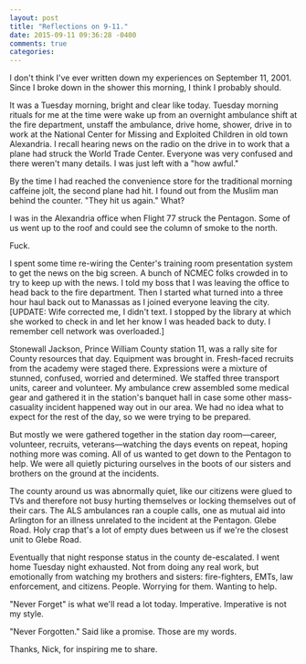 ```yaml
---
layout: post
title: "Reflections on 9-11."
date: 2015-09-11 09:36:28 -0400
comments: true
categories:
---
```


I don't think I've ever written down my experiences on September 11, 2001. Since
I broke down in the shower this morning, I think I probably should.

<!-- more -->

It was a Tuesday morning, bright and clear like today. Tuesday morning rituals
for me at the time were wake up from an overnight ambulance shift at the fire
department, unstaff the ambulance, drive home, shower, drive in to work at the
National Center for Missing and Exploited Children in old town Alexandria. I
recall hearing news on the radio on the drive in to work that a plane had struck
the World Trade Center. Everyone was very confused and there weren't many
details. I was just left with a "how awful."

By the time I had reached the convenience store for the traditional morning
caffeine jolt, the second plane had hit. I found out from the Muslim man behind
the counter. "They hit us again." What?

I was in the Alexandria office when Flight 77 struck the Pentagon. Some of us
went up to the roof and could see the column of smoke to the north.

Fuck.

I spent some time re-wiring the Center's training room presentation system to
get the news on the big screen. A bunch of NCMEC folks crowded in to try to keep
up with the news. I told my boss that I was leaving the office to head back to
the fire department. Then I started what turned into a three hour haul back out
to Manassas as I joined everyone leaving the city.  [UPDATE: Wife corrected me,
I didn't text. I stopped by the library at which she worked to check in and let
her know I was headed back to duty. I remember cell network was overloaded.]

Stonewall Jackson, Prince William County station 11, was a rally site for County
resources that day. Equipment was brought in. Fresh-faced recruits from the
academy were staged there. Expressions were a mixture of stunned, confused,
worried and determined. We staffed three transport units, career and volunteer.
My ambulance crew assembled some medical gear and gathered it in the station's
banquet hall in case some other mass-casuality incident happened way out in our
area. We had no idea what to expect for the rest of the day, so we were trying
to be prepared.

But mostly we were gathered together in the station day room—career, volunteer,
recruits, veterans—watching the days events on repeat, hoping nothing more was
coming. All of us wanted to get down to the Pentagon to help. We were all
quietly picturing ourselves in the boots of our sisters and brothers on the
ground at the incidents.

The county around us was abnormally quiet, like our citizens were glued to TVs
and therefore not busy hurting themselves or locking themselves out of their
cars. The ALS ambulances ran a couple calls, one as mutual aid into Arlington
for an illness unrelated to the incident at the Pentagon. Glebe Road. Holy crap
that's a lot of empty dues between us if we're the closest unit to Glebe Road.

Eventually that night response status in the county de-escalated. I went home
Tuesday night exhausted. Not from doing any real work, but emotionally from
watching my brothers and sisters: fire-fighters, EMTs, law enforcement, and
citizens. People. Worrying for them. Wanting to help.

"Never Forget" is what we'll read a lot today. Imperative. Imperative is not my
style.

"Never Forgotten." Said like a promise. Those are my words.

Thanks, Nick, for inspiring me to share.

